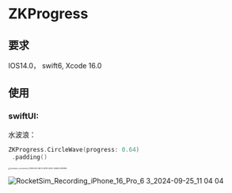 # ZKProgress

## 要求
IOS14.0， swift6, Xcode 16.0

## 使用

### swiftUI:
水波浪：
```swift
ZKProgress.CircleWave(progress: 0.64)
 .padding()
```
<img src="https://github.com/user-attachments/assets/67e2e831-c155-4bb8-b39b-0f81b70a7bd8" alt="simulator_screenshot_E794E053-ABC9-4D7B-9926-04662C2FB986" style="zoom:25%;" />

![RocketSim_Recording_iPhone_16_Pro_6 3_2024-09-25_11 04 04](https://github.com/user-attachments/assets/0bb22e2a-1a9e-45f0-acaf-7fa856c0d11a)
